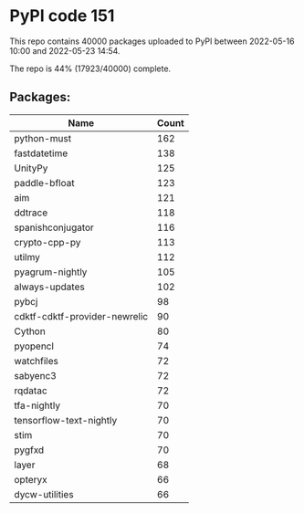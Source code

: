 # PyPI code 151

This repo contains 40000 packages uploaded to PyPI between 
2022-05-16 10:00 and 2022-05-23 14:54.

The repo is 44% (17923/40000) complete.

## Packages:

| Name  | Count |
| ----- | ----- |
| python-must | 162 |
| fastdatetime | 138 |
| UnityPy | 125 |
| paddle-bfloat | 123 |
| aim | 121 |
| ddtrace | 118 |
| spanishconjugator | 116 |
| crypto-cpp-py | 113 |
| utilmy | 112 |
| pyagrum-nightly | 105 |
| always-updates | 102 |
| pybcj | 98 |
| cdktf-cdktf-provider-newrelic | 90 |
| Cython | 80 |
| pyopencl | 74 |
| watchfiles | 72 |
| sabyenc3 | 72 |
| rqdatac | 72 |
| tfa-nightly | 70 |
| tensorflow-text-nightly | 70 |
| stim | 70 |
| pygfxd | 70 |
| layer | 68 |
| opteryx | 66 |
| dycw-utilities | 66 |


